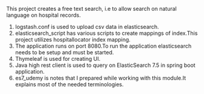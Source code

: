 This project creates a free text search, i.e to allow search on natural language on hospital records.
1. logstash.conf is used to upload csv data in elasticsearch.
2. elasticsearch_script has various scripts to create mappings of index.This project utilizes hospitallocator index mapping.
3. The application runs on port 8080.To run the application elasticsearch needs to be setup and must be started.
4. Thymeleaf is used for creating UI.
5. Java high rest client is used to query on ElasticSearch 7.5 in spring boot application.
6. es7_udemy is notes that I prepared while working with this module.It explains most of the needed terminologies.
